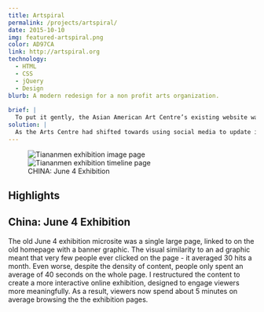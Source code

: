 ```yaml
---
title: Artspiral
permalink: /projects/artspiral/
date: 2015-10-10
img: featured-artspiral.png
color: AD97CA
link: http://artspiral.org
technology:
  - HTML
  - CSS
  - jQuery
  - Design
blurb: A modern redesign for a non profit arts organization.
  
brief: | 
  To put it gently, the Asian American Art Centre’s existing website was a mess. The navigation was confusing and inconsistent between pages, leading to a high bounce rate. Important content was buried deep in submenus, and dynamic content hadn’t been updated in years.
solution: |
  As the Arts Centre had shifted towards using social media to update its audience, I chose to design and build a responsive, mostly static site that focused on the major accomplishments in the organization’s history. I worked with the organization’s executive director to rewrite the content and designed several unique templates to fit the wide variety of content. The results of the redesign were immediate - the average pages per session and session length doubled and the bounce rate dropped from 70% to 40%.
---
```

<figure class="projects__image-wrapper row row--full" style="background-color: #{{ page.color }}">
  <div class="projects__col--half">
    <img class="projects__image" src="{{ site.imgurl }}artspiral-isotope.png" alt="Tiananmen exhibition image page">
  </div>
  <div class="projects__col--half">
    <img class="projects__image" src="{{ site.imgurl }}artspiral-tiananmentimeline2.png" alt="Tiananmen exhibition timeline page">
  </div>
  <figcaption class="projects__caption">
  CHINA: June 4 Exhibition
  </figcaption>
</figure>

<div class="row">
  <section class="text-block">
    <h2>Highlights</h2>
    <h2 class="subheading">China: June 4 Exhibition</h2>
    <p>The old June 4 exhibition microsite was a single large page, linked to on the old homepage with a banner graphic. The visual similarity to an ad graphic meant that very few people ever clicked on the page - it averaged 30 hits a month. Even worse, despite the density of content, people only spent an average of 40 seconds on the whole page. I restructured the content to create a more interactive online exhibition, designed to engage viewers more meaningfully. As a result, viewers now spend about 5 minutes on average browsing the the exhibition pages.</p>
  </section>
</div>
